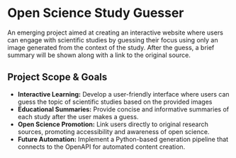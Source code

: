 # Open Science Study Guesser

An emerging project aimed at creating an interactive website where users can engage with scientific studies by guessing their focus using only an image generated from the context of the study. After the guess, a brief summary will be shown along with a link to the original source.

## Project Scope & Goals

- **Interactive Learning:** Develop a user-friendly interface where users can guess the topic of scientific studies based on the provided images
- **Educational Summaries:** Provide concise and informative summaries of each study after the user makes a guess.
- **Open Science Promotion:** Link users directly to original research sources, promoting accessibility and awareness of open science.
- **Future Automation:** Implement a Python-based generation pipeline that connects to the OpenAPI for automated content creation.

